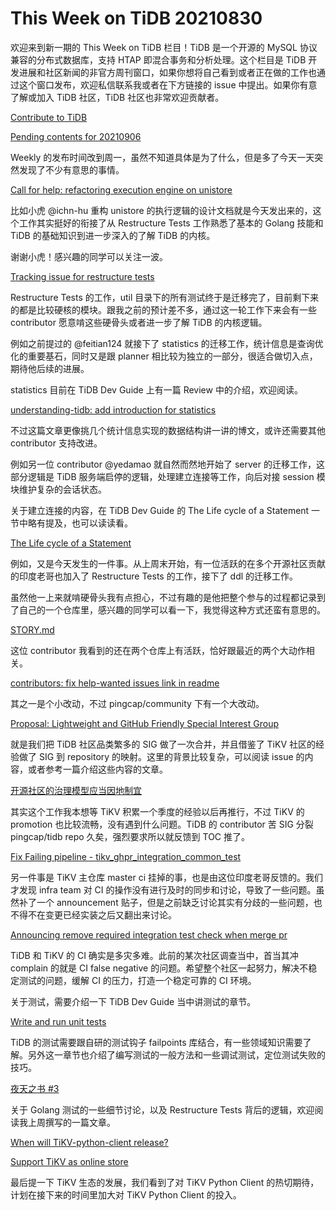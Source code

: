 # This Week on TiDB 20210830

欢迎来到新一期的 This Week on TiDB 栏目！TiDB 是一个开源的 MySQL 协议兼容的分布式数据库，支持 HTAP 即混合事务和分析处理。这个栏目是 TiDB 开发进展和社区新闻的非官方周刊窗口，如果你想将自己看到或者正在做的工作也通过这个窗口发布，欢迎私信联系我或者在下方链接的 issue 中提出。如果你有意了解或加入 TiDB 社区，TiDB 社区也非常欢迎贡献者。

[Contribute to TiDB](https://pingcap.github.io/tidb-dev-guide/contribute-to-tidb/introduction.html)

[Pending contents for 20210906](https://github.com/tisonkun/weekly/issues/8)

Weekly 的发布时间改到周一，虽然不知道具体是为了什么，但是多了今天一天突然发现了不少有意思的事情。

[Call for help: refactoring execution engine on unistore ](https://internals.tidb.io/t/topic/317)

比如小虎 @ichn-hu 重构 unistore 的执行逻辑的设计文档就是今天发出来的，这个工作其实挺好的衔接了从 Restructure Tests 工作熟悉了基本的 Golang 技能和 TiDB 的基础知识到进一步深入的了解 TiDB 的内核。

谢谢小虎！感兴趣的同学可以关注一波。

[Tracking issue for restructure tests](https://github.com/pingcap/tidb/issues/26022)

Restructure Tests 的工作，util 目录下的所有测试终于是迁移完了，目前剩下来的都是比较硬核的模块。跟我之前的预计差不多，通过这一轮工作下来会有一些 contributor 愿意啃这些硬骨头或者进一步了解 TiDB 的内核逻辑。

例如之前提过的 @feitian124 就接下了 statistics 的迁移工作，统计信息是查询优化的重要基石，同时又是跟 planner 相比较为独立的一部分，很适合做切入点，期待他后续的进展。

statistics 目前在 TiDB Dev Guide 上有一篇 Review 中的介绍，欢迎阅读。

[understanding-tidb: add introduction for statistics](https://github.com/pingcap/tidb-dev-guide/pull/70)

不过这篇文章更像挑几个统计信息实现的数据结构讲一讲的博文，或许还需要其他 contributor 支持改进。

例如另一位 contributor @yedamao 就自然而然地开始了 server 的迁移工作，这部分逻辑是 TiDB 服务端启停的逻辑，处理建立连接等工作，向后对接 session 模块维护复杂的会话状态。

关于建立连接的内容，在 TiDB Dev Guide 的 The Life cycle of a Statement 一节中略有提及，也可以读读看。

[The Life cycle of a Statement](https://pingcap.github.io/tidb-dev-guide/understand-tidb/the-lifecycle-of-a-statement.html)

例如，又是今天发生的一件事。从上周末开始，有一位活跃的在多个开源社区贡献的印度老哥也加入了 Restructure Tests 的工作，接下了 ddl 的迁移工作。

虽然他一上来就啃硬骨头我有点担心，不过有趣的是他把整个参与的过程都记录到了自己的一个仓库里，感兴趣的同学可以看一下，我觉得这种方式还蛮有意思的。

[STORY.md](https://github.com/karuppiah7890/issues-info/blob/main/pingcap/tidb/issue-27180/STORY.md)

这位 contributor 我看到的还在两个仓库上有活跃，恰好跟最近的两个大动作相关。

[contributors: fix help-wanted issues link in readme](https://github.com/pingcap/community/pull/531)

其之一是个小改动，不过 pingcap/community 下有一个大改动。

[Proposal: Lightweight and GitHub Friendly Special Interest Group](https://github.com/pingcap/community/issues/516)

就是我们把 TiDB 社区品类繁多的 SIG 做了一次合并，并且借鉴了 TiKV 社区的经验做了 SIG 到 repository 的映射。这里的背景比较复杂，可以阅读 issue 的内容，或者参考一篇介绍这些内容的文章。

[开源社区的治理模型应当因地制宜](https://zhuanlan.zhihu.com/p/397682701)

其实这个工作我本想等 TiKV 积累一个季度的经验以后再推行，不过 TiKV 的 promotion 也比较流畅，没有遇到什么问题。TiDB 的 contributor 苦 SIG 分裂 pingcap/tidb repo 久矣，强烈要求所以就反馈到 TOC 推了。

[Fix Failing pipeline - tikv_ghpr_integration_common_test](https://github.com/tikv/tikv/issues/10850)

另一件事是 TiKV 主仓库 master ci 挂掉的事，也是由这位印度老哥反馈的。我们才发现 infra team 对 CI 的操作没有进行及时的同步和讨论，导致了一些问题。虽然补了一个 announcement 贴子，但是之前缺乏讨论其实有分歧的一些问题，也不得不在变更已经实装之后又翻出来讨论。

[Announcing remove required integration test check when merge pr](https://internals.tidb.io/t/topic/372)

TiDB 和 TiKV 的 CI 确实是多灾多难。此前的某次社区调查当中，首当其冲 complain 的就是 CI false negative 的问题。希望整个社区一起努力，解决不稳定测试的问题，缓解 CI 的压力，打造一个稳定可靠的 CI 环境。

关于测试，需要介绍一下 TiDB Dev Guide 当中讲测试的章节。

[Write and run unit tests](https://pingcap.github.io/tidb-dev-guide/get-started/write-and-run-unit-tests.html)

TiDB 的测试需要跟自研的测试钩子 failpoints 库结合，有一些领域知识需要了解。另外这一章节也介绍了编写测试的一般方法和一些调试测试，定位测试失败的技巧。

[夜天之书 #3](https://mp.weixin.qq.com/s/8q776_5ZZDwA1IX_m-q1CQ)

关于 Golang 测试的一些细节讨论，以及 Restructure Tests 背后的逻辑，欢迎阅读我上周撰写的一篇文章。

[When will TiKV-python-client release?](https://github.com/tikv/client-py/issues/15)

[Support TiKV as online store](https://github.com/feast-dev/feast/issues/1782)

最后提一下 TiKV 生态的发展，我们看到了对 TiKV Python Client 的热切期待，计划在接下来的时间里加大对 TiKV Python Client 的投入。
